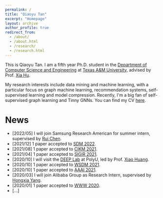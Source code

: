 ```yaml
---
permalink: /
title: "Qiaoyu Tan"
excerpt: "Homepage"
layout: archive
author_profile: true
redirect_from: 
  - /about/
  - /about.html
  - /research/
  - /research.html
---
```


This is Qiaoyu Tan. I am a fifth year Ph.D. student in the [Department of Computer Science and Engineering](https://engineering.tamu.edu/cse/index.html) at [Texas A&M University](https://www.tamu.edu/), advised by Prof. [Xia Hu](https://cs.rice.edu/~xh37/index.html).
<!-- I received my B.Eng degree from School of Computer Science and Technology, Southwest University, supervised by Professor [Guoxian Yu](http://www.sdu-idea.cn/). -->
My research interests include data mining and machine learning, with a particular focus on graph machine learning, recommendation systems, self-supervised learning and model compression. Recently, I'm a big fan of self-supervised graph learning and Tinny GNNs. 
You can find my CV [here](https://qiaoyu-tan.github.io/files/paper1.pdf).

<!-- Starting in Fall 2022, I will be an available on job market.   -->

# News
* \[2022/05\] I will join Samsung Research American for summer intern, supervised by [Rui Chen](https://scholar.google.com/citations?user=ngVttWUAAAAJ&hl=en). 
* \[2021/12\] 1 paper accepted to [SDM 2022](https://www.siam.org/conferences/cm/program/accepted-papers/sdm22-accepted-papers). 
* \[2021/08\] 1 paper accepted to [CIKM 2021](https://www.cikm2021.org/accepted-papers). 
* \[2021/04\] 1 paper accepted to [SIGIR 2021](https://sigir.org/sigir2021/accepted-papers/). 
* \[2020/10\] I will visit the [DEEP Lab](https://www4.comp.polyu.edu.hk/~xiaohuang/DEEP_lab.html) at PolyU, led by Prof. [Xiao Huang](https://www4.comp.polyu.edu.hk/~xiaohuang/index.html).   
* \[2020/10\] 1 paper accepted to [WSDM 2021](https://www.wsdm-conference.org/2021/index.php). 
* \[2020/10\] 1 paper accepted to [AAAI 2021](https://aaai.org/Conferences/AAAI-21/). 
* \[2020/03\] I will join Alibaba Group as Research Intern, supervised by [Hongxia Yang](https://sites.google.com/site/hystatistics/).
* \[2020/01\] 1 paper accepted to [WWW 2020](https://www2020.thewebconf.org/). 
* \[...\] 

# 
